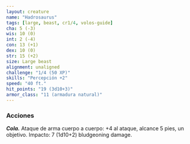```yaml
---
layout: creature
name: "Hadrosaurus"
tags: [large, beast, cr1/4, volos-guide]
cha: 5 (-3)
wis: 10 (0)
int: 2 (-4)
con: 13 (+1)
dex: 10 (0)
str: 15 (+2)
size: Large beast
alignment: unaligned
challenge: "1/4 (50 XP)"
skills: "Percepción +2"
speed: "40 ft."
hit_points: "19 (3d10+3)"
armor_class: "11 (armadura natural)"
---
```


### Acciones

***Cola.*** Ataque de arma cuerpo a cuerpo: +4 al ataque, alcance 5 pies, un objetivo. Impacto: 7 (1d10+2) bludgeoning damage.